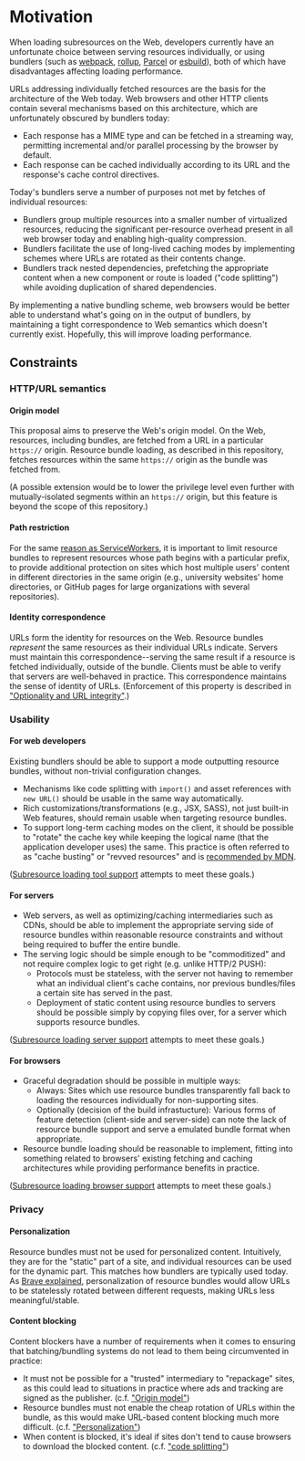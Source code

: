 # Motivation

When loading subresources on the Web, developers currently have an unfortunate choice between serving resources individually, or using bundlers (such as [webpack](https://webpack.js.org/), [rollup](https://rollupjs.org/guide/en/), [Parcel](https://parceljs.org/) or [esbuild](https://esbuild.github.io/)), both of which have disadvantages affecting loading performance.

URLs addressing individually fetched resources are the basis for the architecture of the Web today. Web browsers and other HTTP clients contain several mechanisms based on this architecture, which are unfortunately obscured by bundlers today:
- Each response has a MIME type and can be fetched in a streaming way, permitting incremental and/or parallel processing by the browser by default.
- Each response can be cached individually according to its URL and the response's cache control directives.

Today's bundlers serve a number of purposes not met by fetches of individual resources:
- Bundlers group multiple resources into a smaller number of virtualized resources, reducing the significant per-resource overhead present in all web browser today and enabling high-quality compression.
- Bundlers facilitate the use of long-lived caching modes by implementing schemes where URLs are rotated as their contents change.
- Bundlers track nested dependencies, prefetching the appropriate content when a new component or route is loaded ("code splitting") while avoiding duplication of shared dependencies.

By implementing a native bundling scheme, web browsers would be better able to understand what's going on in the output of bundlers, by maintaining a tight correspondence to Web semantics which doesn't currently exist. Hopefully, this will improve loading performance.

## Constraints

### HTTP/URL semantics

#### Origin model

This proposal aims to preserve the Web's origin model. On the Web, resources, including bundles, are fetched from a URL in a particular `https://` origin. Resource bundle loading, as described in this repository, fetches resources within the same `https://` origin as the bundle was fetched from.

(A possible extension would be to lower the privilege level even further with mutually-isolated segments within an `https://` origin, but this feature is beyond the scope of this repository.)

#### Path restriction

For the same [reason as ServiceWorkers](https://w3c.github.io/ServiceWorker/#path-restriction), it is important to limit resource bundles to represent resources whose path begins with a particular prefix, to provide additional protection on sites which host multiple users' content in different directories in the same origin (e.g., university websites' home directories, or GitHub pages for large organizations with several repositories).

#### Identity correspondence

URLs form the identity for resources on the Web. Resource bundles *represent* the same resources as their individual URLs indicate. Servers must maintain this correspondence--serving the same result if a resource is fetched individually, outside of the bundle. Clients must be able to verify that servers are well-behaved in practice. This correspondence maintains the sense of identity of URLs. (Enforcement of this property is described in ["Optionality and URL integrity"](./subresource-loading.md#optionality-and-url-integrity).)

### Usability

#### For web developers

Existing bundlers should be able to support a mode outputting resource bundles, without non-trivial configuration changes.
- Mechanisms like code splitting with `import()` and asset references with `new URL()` should be usable in the same way automatically.
- Rich customizations/transformations (e.g., JSX, SASS), not just built-in Web features, should remain usable when targeting resource bundles.
- To support long-term caching modes on the client, it should be possible to "rotate" the cache key while keeping the logical name (that the application developer uses) the same. This practice is often referred to as "cache busting" or "revved resources" and is [recommended by MDN](https://developer.mozilla.org/en-US/docs/Web/HTTP/Caching#revved_resources).

([Subresource loading tool support](./subresource-loading-tools.md) attempts to meet these goals.)

#### For servers

- Web servers, as well as optimizing/caching intermediaries such as CDNs, should be able to implement the appropriate serving side of resource bundles within reasonable resource constraints and without being required to buffer the entire bundle.
- The serving logic should be simple enough to be "commoditized" and not require complex logic to get right (e.g. unlike HTTP/2 PUSH):
  - Protocols must be stateless, with the server not having to remember what an individual client's cache contains, nor previous bundles/files a certain site has served in the past.
  - Deployment of static content using resource bundles to servers should be possible simply by copying files over, for a server which supports resource bundles. 

([Subresource loading server support](./subresource-loading-server.md) attempts to meet these goals.)

#### For browsers

- Graceful degradation should be possible in multiple ways:
    - Always: Sites which use resource bundles transparently fall back to loading the resources individually for non-supporting sites.
    - Optionally (decision of the build infrastucture): Various forms of feature detection (client-side and server-side) can note the lack of resource bundle support and serve a emulated bundle format when appropriate.
- Resource bundle loading should be reasonable to implement, fitting into something related to browsers' existing fetching and caching architectures while providing performance benefits in practice.

([Subresource loading browser support](./subresource-loading.md) attempts to meet these goals.)

### Privacy

#### Personalization

Resource bundles must not be used for personalized content. Intuitively, they are for the "static" part of a site, and individual resources can be used for the dynamic part. This matches how bundlers are typically used today. As [Brave explained](https://brave.com/webbundles-harmful-to-content-blocking-security-tools-and-the-open-web/), personalization of resource bundles would allow URLs to be statelessly rotated between different requests, making URLs less meaningful/stable.

#### Content blocking

Content blockers have a number of requirements when it comes to ensuring that batching/bundling systems do not lead to them being circumvented in practice:
- It must not be possible for a "trusted" intermediary to "repackage" sites, as this could lead to situations in practice where ads and tracking are signed as the publisher. (c.f. ["Origin model"](#origin-model))
- Resource bundles must not enable the cheap rotation of URLs within the bundle, as this would make URL-based content blocking much more difficult. (c.f. ["Personalization"](https://github.com/littledan/resource-bundles/blob/main/subresource-loading.md#personalization))
- When content is blocked, it's ideal if sites don't tend to cause browsers to download the blocked content. (c.f. ["code splitting"](#for-web-developers))